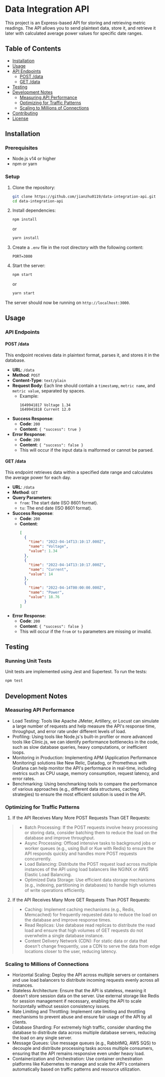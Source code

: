 # Data Integration API

This project is an Express-based API for storing and retrieving metric readings. The API allows you to send plaintext data, store it, and retrieve it later with calculated average power values for specific date ranges.

## Table of Contents

- [Installation](#installation)
- [Usage](#usage)
- [API Endpoints](#api-endpoints)
  - [POST /data](#post-data)
  - [GET /data](#get-data)
- [Testing](#testing)
- [Development Notes](#development-notes)
  - [Measuring API Performance](#measuring-api-performance)
  - [Optimizing for Traffic Patterns](#optimizing-for-traffic-patterns)
  - [Scaling to Millions of Connections](#scaling-to-millions-of-connections)
- [Contributing](#contributing)
- [License](#license)

## Installation

### Prerequisites

- Node.js v14 or higher
- npm or yarn

### Setup

1. Clone the repository:

   ```bash
   git clone https://github.com/jianzhu0119/data-integration-api.git
   cd data-integration-api
   ```

2. Install dependencies:

   ```bash
   npm install
   ```

   or

   ```bash
   yarn install
   ```

3. Create a `.env` file in the root directory with the following content:

   ```env
   PORT=3000
   ```

4. Start the server:
   ```bash
   npm start
   ```
   or
   ```bash
   yarn start
   ```

The server should now be running on `http://localhost:3000`.

## Usage

### API Endpoints

#### POST /data

This endpoint receives data in plaintext format, parses it, and stores it in the database.

- **URL**: `/data`
- **Method**: `POST`
- **Content-Type**: `text/plain`
- **Request Body**: Each line should contain a `timestamp`, `metric name`, and `metric value`, separated by spaces.
  - Example:
    ```plaintext
    1649941817 Voltage 1.34
    1649941818 Current 12.0
    ```
- **Success Response**:
  - **Code**: `200`
  - **Content**: `{ "success": true }`
- **Error Response**:
  - **Code**: `200`
  - **Content**: `{ "success": false }`
  - This will occur if the input data is malformed or cannot be parsed.

#### GET /data

This endpoint retrieves data within a specified date range and calculates the average power for each day.

- **URL**: `/data`
- **Method**: `GET`
- **Query Parameters**:
  - `from`: The start date (ISO 8601 format).
  - `to`: The end date (ISO 8601 format).
- **Success Response**:
  - **Code**: `200`
  - **Content**:
    ```json
    [
      {
        "time": "2022-04-14T13:10:17.000Z",
        "name": "Voltage",
        "value": 1.34
      },
      {
        "time": "2022-04-14T13:10:17.000Z",
        "name": "Current",
        "value": 14
      },
      {
        "time": "2022-04-14T00:00:00.000Z",
        "name": "Power",
        "value": 18.76
      }
    ]
    ```
- **Error Response**:
  - **Code**: `200`
  - **Content**: `{ "success": false }`
  - This will occur if the `from` or `to` parameters are missing or invalid.

## Testing

### Running Unit Tests

Unit tests are implemented using Jest and Supertest. To run the tests:

```bash
npm test
```

## Development Notes

### Measuring API Performance

- Load Testing: Tools like Apache JMeter, Artillery, or Locust can simulate a large number of requests and help measure the API's response time, throughput, and error rate under different levels of load.
- Profiling: Using tools like Node.js's built-in profiler or more advanced tools like Clinic.js, we can identify performance bottlenecks in the code, such as slow database queries, heavy computations, or inefficient loops.
- Monitoring in Production: Implementing APM (Application Performance Monitoring) solutions like New Relic, Datadog, or Prometheus with Grafana can help monitor the API's performance in real-time, including metrics such as CPU usage, memory consumption, request latency, and error rates.
- Benchmarking: Using benchmarking tools to compare the performance of various approaches (e.g., different data structures, caching strategies) to ensure the most efficient solution is used in the API.

### Optimizing for Traffic Patterns

1. If the API Receives Many More POST Requests Than GET Requests:

> - Batch Processing: If the POST requests involve heavy processing or storing data, consider batching them to reduce the load on the database and improve throughput.
> - Async Processing: Offload intensive tasks to background jobs or worker queues (e.g., using Bull or Kue with Redis) to ensure the API responds quickly and handles more POST requests concurrently.
> - Load Balancing: Distribute the POST request load across multiple instances of the API using load balancers like NGINX or AWS Elastic Load Balancing.
> - Optimized Data Storage: Use efficient data storage mechanisms (e.g., indexing, partitioning in databases) to handle high volumes of write operations efficiently.

2. If the API Receives Many More GET Requests Than POST Requests:

> - Caching: Implement caching mechanisms (e.g., Redis, Memcached) for frequently requested data to reduce the load on the database and improve response times.
> - Read Replicas: Use database read replicas to distribute the read load and ensure that high volumes of GET requests do not overwhelm a single database instance.
> - Content Delivery Network (CDN): For static data or data that doesn't change frequently, use a CDN to serve the data from edge locations closer to the user, reducing latency.

### Scaling to Millions of Connections

- Horizontal Scaling: Deploy the API across multiple servers or containers and use load balancers to distribute incoming requests evenly across all instances.
- Stateless Architecture: Ensure that the API is stateless, meaning it doesn’t store session data on the server. Use external storage like Redis for session management if necessary, enabling the API to scale horizontally without session consistency issues.
- Rate Limiting and Throttling: Implement rate limiting and throttling mechanisms to prevent abuse and ensure fair usage of the API by all clients.
- Database Sharding: For extremely high traffic, consider sharding the database to distribute data across multiple database servers, reducing the load on any single server.
- Message Queues: Use message queues (e.g., RabbitMQ, AWS SQS) to decouple and distribute processing tasks across multiple consumers, ensuring that the API remains responsive even under heavy load.
- Containerization and Orchestration: Use container orchestration platforms like Kubernetes to manage and scale the API's containers automatically based on traffic patterns and resource utilization.
